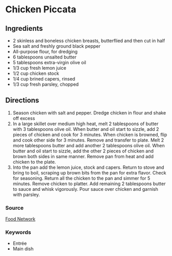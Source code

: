# Chicken Piccata

## Ingredients

- 2 skinless and boneless chicken breasts, butterflied and then cut in half
- Sea salt and freshly ground black pepper
- All-purpose flour, for dredging
- 6 tablespoons unsalted butter
- 5 tablespoons extra-virgin olive oil
- 1/3 cup fresh lemon juice
- 1/2 cup chicken stock
- 1/4 cup brined capers, rinsed
- 1/3 cup fresh parsley, chopped

## Directions

1. Season chicken with salt and pepper. Dredge chicken in flour and shake off excess
1. In a large skillet over medium high heat, melt 2 tablespoons of butter with
   3 tablespoons olive oil. When butter and oil start to sizzle, add 2 pieces
   of chicken and cook for 3 minutes. When chicken is browned, flip and cook
   other side for 3 minutes. Remove and transfer to plate. Melt 2 more
   tablespoons butter and add another 2 tablespoons olive oil. When butter and
   oil start to sizzle, add the other 2 pieces of chicken and brown both sides
   in same manner. Remove pan from heat and add chicken to the plate.
1. Into the pan add the lemon juice, stock and capers. Return to stove and
   bring to boil, scraping up brown bits from the pan for extra flavor. Check
   for seasoning. Return all the chicken to the pan and simmer for 5 minutes.
   Remove chicken to platter. Add remaining 2 tablespoons butter to sauce and
   whisk vigorously. Pour sauce over chicken and garnish with parsley.

### Source

[Food Network](https://www.foodnetwork.com/recipes/giada-de-laurentiis/chicken-piccata-recipe2-1913809)

### Keywords

- Entrée
- Main dish
